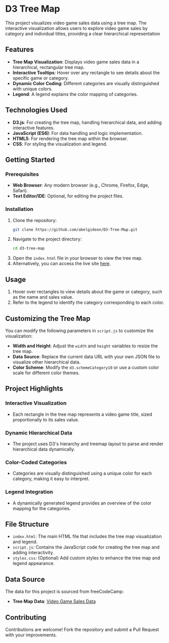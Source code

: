 # D3 Tree Map

This project visualizes video game sales data using a tree map. The interactive visualization allows users to explore video game sales by category and individual titles, providing a clear hierarchical representation

## Features

- **Tree Map Visualization**: Displays video game sales data in a hierarchical, rectangular tree map.
- **Interactive Tooltips**: Hover over any rectangle to see details about the specific game or category.
- **Dynamic Color Coding**: Different categories are visually distinguished with unique colors.
- **Legend**: A legend explains the color mapping of categories.

## Technologies Used

- **D3.js**: For creating the tree map, handling hierarchical data, and adding interactive features.
- **JavaScript (ES6)**: For data handling and logic implementation.
- **HTML5**: For rendering the tree map within the browser.
- **CSS**: For styling the visualization and legend.

## Getting Started

### Prerequisites

- **Web Browser**: Any modern browser (e.g., Chrome, Firefox, Edge, Safari).
- **Text Editor/IDE**: Optional, for editing the project files.

### Installation

1. Clone the repository:  
   ```bash
   git clone https://github.com/abelgideon/D3-Tree-Map.git
   ```
2. Navigate to the project directory: 
   ```bash 
   cd d3-tree-map
   ```
3. Open the `index.html` file in your browser to view the tree map.
4. Alternatively, you can access the live site [here](https://abelgideon.github.io/D3-Tree-Map/).

## Usage

1. Hover over rectangles to view details about the game or category, such as the name and sales value.
2. Refer to the legend to identify the category corresponding to each color.

## Customizing the Tree Map

You can modify the following parameters in `script.js` to customize the visualization:

- **Width and Height**: Adjust the `width` and `height` variables to resize the tree map.
- **Data Source**: Replace the current data URL with your own JSON file to visualize other hierarchical data.
- **Color Scheme**: Modify the `d3.schemeCategory10` or use a custom color scale for different color themes.

## Project Highlights

### Interactive Visualization

- Each rectangle in the tree map represents a video game title, sized proportionally to its sales value.

### Dynamic Hierarchical Data

- The project uses D3's hierarchy and treemap layout to parse and render hierarchical data dynamically.

### Color-Coded Categories

- Categories are visually distinguished using a unique color for each category, making it easy to interpret.

### Legend Integration

- A dynamically generated legend provides an overview of the color mapping for the categories.

## File Structure

- `index.html`: The main HTML file that includes the tree map visualization and legend.
- `script.js`: Contains the JavaScript code for creating the tree map and adding interactivity.
- `styles.css`: (Optional) Add custom styles to enhance the tree map and legend appearance.

## Data Source

The data for this project is sourced from freeCodeCamp:

- **Tree Map Data**: [Video Game Sales Data](https://cdn.freecodecamp.org/testable-projects-fcc/data/tree_map/video-game-sales-data.json)

## Contributing

Contributions are welcome! Fork the repository and submit a Pull Request with your improvements.
